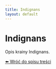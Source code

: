 ```yaml
---
title: Indignans
layout: default
---
```


# Indignans

Opis krainy Indignans.

[⬅️ Wróć do spisu treści](index.md)

